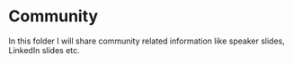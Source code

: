 # Community
In this folder I will share community related information like speaker slides, LinkedIn slides etc.
